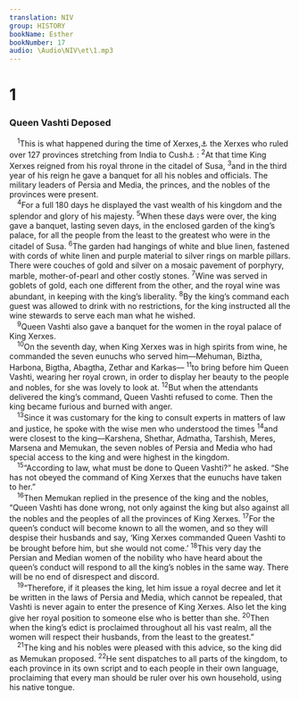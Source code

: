 ```yaml
---
translation: NIV
group: HISTORY
bookName: Esther 
bookNumber: 17
audio: \Audio\NIV\et\1.mp3
---
```


<div class="title"><h1>1</h1><h3>Queen Vashti Deposed </h3></div>
<span class="verse et_1_1"> <sup>1</sup>This is what happened during the time of Xerxes,<a data-toggle="tooltip" data-placement="bottom" title="Hebrew Ahasuerus ; here and throughout Esther">⚓</a> the Xerxes who ruled over 127 provinces stretching from India to Cush<a data-toggle="tooltip" data-placement="bottom" title="That is, the upper Nile region">⚓</a> : </span>
<span class="verse et_1_2"><sup>2</sup>At that time King Xerxes reigned from his royal throne in the citadel of Susa, </span>
<span class="verse et_1_3"><sup>3</sup>and in the third year of his reign he gave a banquet for all his nobles and officials. The military leaders of Persia and Media, the princes, and the nobles of the provinces were present. <br/></span>
<span class="verse et_1_4"> <sup>4</sup>For a full 180 days he displayed the vast wealth of his kingdom and the splendor and glory of his majesty. </span>
<span class="verse et_1_5"><sup>5</sup>When these days were over, the king gave a banquet, lasting seven days, in the enclosed garden of the king’s palace, for all the people from the least to the greatest who were in the citadel of Susa. </span>
<span class="verse et_1_6"><sup>6</sup>The garden had hangings of white and blue linen, fastened with cords of white linen and purple material to silver rings on marble pillars. There were couches of gold and silver on a mosaic pavement of porphyry, marble, mother-of-pearl and other costly stones. </span>
<span class="verse et_1_7"><sup>7</sup>Wine was served in goblets of gold, each one different from the other, and the royal wine was abundant, in keeping with the king’s liberality. </span>
<span class="verse et_1_8"><sup>8</sup>By the king’s command each guest was allowed to drink with no restrictions, for the king instructed all the wine stewards to serve each man what he wished. <br/></span>
<span class="verse et_1_9"> <sup>9</sup>Queen Vashti also gave a banquet for the women in the royal palace of King Xerxes. <br/></span>
<span class="verse et_1_10"> <sup>10</sup>On the seventh day, when King Xerxes was in high spirits from wine, he commanded the seven eunuchs who served him—Mehuman, Biztha, Harbona, Bigtha, Abagtha, Zethar and Karkas— </span>
<span class="verse et_1_11"><sup>11</sup>to bring before him Queen Vashti, wearing her royal crown, in order to display her beauty to the people and nobles, for she was lovely to look at. </span>
<span class="verse et_1_12"><sup>12</sup>But when the attendants delivered the king’s command, Queen Vashti refused to come. Then the king became furious and burned with anger. <br/></span>
<span class="verse et_1_13"> <sup>13</sup>Since it was customary for the king to consult experts in matters of law and justice, he spoke with the wise men who understood the times </span>
<span class="verse et_1_14"><sup>14</sup>and were closest to the king—Karshena, Shethar, Admatha, Tarshish, Meres, Marsena and Memukan, the seven nobles of Persia and Media who had special access to the king and were highest in the kingdom. <br/></span>
<span class="verse et_1_15"> <sup>15</sup>“According to law, what must be done to Queen Vashti?” he asked. “She has not obeyed the command of King Xerxes that the eunuchs have taken to her.” <br/></span>
<span class="verse et_1_16"> <sup>16</sup>Then Memukan replied in the presence of the king and the nobles, “Queen Vashti has done wrong, not only against the king but also against all the nobles and the peoples of all the provinces of King Xerxes. </span>
<span class="verse et_1_17"><sup>17</sup>For the queen’s conduct will become known to all the women, and so they will despise their husbands and say, ‘King Xerxes commanded Queen Vashti to be brought before him, but she would not come.’ </span>
<span class="verse et_1_18"><sup>18</sup>This very day the Persian and Median women of the nobility who have heard about the queen’s conduct will respond to all the king’s nobles in the same way. There will be no end of disrespect and discord. <br/></span>
<span class="verse et_1_19"> <sup>19</sup>“Therefore, if it pleases the king, let him issue a royal decree and let it be written in the laws of Persia and Media, which cannot be repealed, that Vashti is never again to enter the presence of King Xerxes. Also let the king give her royal position to someone else who is better than she. </span>
<span class="verse et_1_20"><sup>20</sup>Then when the king’s edict is proclaimed throughout all his vast realm, all the women will respect their husbands, from the least to the greatest.” <br/></span>
<span class="verse et_1_21"> <sup>21</sup>The king and his nobles were pleased with this advice, so the king did as Memukan proposed. </span>
<span class="verse et_1_22"><sup>22</sup>He sent dispatches to all parts of the kingdom, to each province in its own script and to each people in their own language, proclaiming that every man should be ruler over his own household, using his native tongue. <br/></span>
